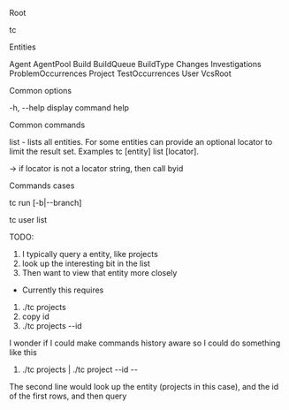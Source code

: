 Root

tc

Entities

Agent
AgentPool
Build
BuildQueue
BuildType
Changes
Investigations
ProblemOccurrences
Project
TestOccurrences
User
VcsRoot

Common options

-h, --help  display command help

Common commands

list - lists all entities. For some entities can provide an optional locator to limit the result set. Examples tc [entity] list [locator].

-> if locator is not a locator string, then call byid

Commands cases

tc run <builtTypeId> [-b|--branch] 


tc user list







TODO:

1. I typically query a entity, like projects
2. look up the interesting bit in the list
3. Then want to view that entity more closely

- Currently this requires
1. ./tc projects
2. copy id
3. ./tc projects --id <paste id>

I wonder if I could make commands history aware so I could do something like this
1. ./tc projects | ./tc project --id --

The second line would look up the entity (projects in this case), and the id of the first rows, and then query 